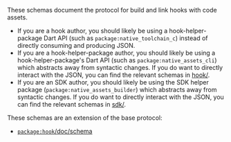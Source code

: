 These schemas document the protocol for build and link hooks with code assets.

* If you are a hook author, you should likely be using a hook-helper-package
  Dart API (such as `package:native_toolchain_c`) instead of directly consuming
  and producing JSON.
* If you are a hook-helper-package author, you should likely be using a
  hook-helper-package's Dart API (such as `package:native_assets_cli`) which
  abstracts away from syntactic changes. If you do want to directly interact
  with the JSON, you can find the relevant schemas in [hook/](hook/).
* If you are an SDK author, you should likely be using the SDK helper package
  (`package:native_assets_builder`) which abstracts away from syntactic changes.
  If you do want to directly interact with the JSON, you can find the relevant
  schemas in [sdk/](sdk/).

These schemas are an extension of the base protocol:

* [`package:hook`/doc/schema](../../../hook/doc/schema/)
